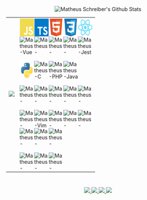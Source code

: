 <div align="center">
  <img src="https://github-readme-stats.vercel.app/api?username=matheusschreiber&show_icons=true&theme=dracula" alt="Matheus Schreiber's Github Stats"/>
</div>

<table style="line-stroke:0px" align="center">
  <tr>
    <td>
    <img src="https://github-readme-stats.vercel.app/api/top-langs/?username=matheusschreiber&langs_count=8&theme=dracula"/>
    </td>
    <td>
    <div style="display:flex; flex-direction:column;">
      <div style="display:grid; grid-template-columns:1fr 1fr 1fr 1fr 1fr">
        <img align="center" alt="Matheus-Js" height="50" width="40" src="https://raw.githubusercontent.com/devicons/devicon/master/icons/javascript/javascript-plain.svg"/>
        <img align="center" alt="Matheus-Ts" height="50" width="40" src="https://raw.githubusercontent.com/devicons/devicon/master/icons/typescript/typescript-plain.svg"/>    
        <img aligns="center" alt="Matheus-HTML" height="50" width="40" src="https://raw.githubusercontent.com/devicons/devicon/master/icons/html5/html5-original.svg"/>
        <img align="center" alt="Matheus-CSS" height="50" width="40" src="https://raw.githubusercontent.com/devicons/devicon/master/icons/css3/css3-original.svg"/>
        <img align="center" alt="Matheus-React" height="50" width="40" src="https://raw.githubusercontent.com/devicons/devicon/master/icons/react/react-original.svg"/>
        <img align="center" alt="Matheus-Vue" height="50" width="40" src="https://cdn.jsdelivr.net/gh/devicons/devicon/icons/vuejs/vuejs-original.svg"/>
        <img align="center" alt="Matheus-Nodejs" height="50" width="40" src="https://cdn.jsdelivr.net/gh/devicons/devicon/icons/nodejs/nodejs-original.svg" />
        <img align="center" alt="Matheus-NPM" height="50" width="40" src="https://cdn.jsdelivr.net/gh/devicons/devicon/icons/npm/npm-original-wordmark.svg" />
        <img align="center" alt="Matheus-Nextjs" height="50" width="40" src="https://cdn.jsdelivr.net/gh/devicons/devicon/icons/nextjs/nextjs-original.svg" />
        <img align="center" alt="Matheus-Jest" height="50" width="40" src="https://cdn.jsdelivr.net/gh/devicons/devicon/icons/jest/jest-plain.svg" />
      </div>
      <br/>
      <div style="display:grid; grid-template-columns:1fr 1fr 1fr 1fr 1fr">
        <img align="center" alt="Matheus-Python" height="50" width="40" src="https://raw.githubusercontent.com/devicons/devicon/master/icons/python/python-original.svg"/>
        <img align="center" alt="Matheus-C" height="50" width="40" src="https://cdn.jsdelivr.net/gh/devicons/devicon/icons/c/c-original.svg"/>
        <img align="center" alt="Matheus-PHP" height="50" width="40" src="https://cdn.jsdelivr.net/gh/devicons/devicon/icons/php/php-original.svg"/>
        <img align="center" alt="Matheus-Java" height="50" width="40" src="https://cdn.jsdelivr.net/gh/devicons/devicon/icons/java/java-original.svg"/>    
      </div>
      <br/>
      <div style="display:grid; grid-template-columns:1fr 1fr 1fr 1fr 1fr">
        <img align="center" alt="Matheus-AfterEffects" height="50" width="40" src="https://cdn.jsdelivr.net/gh/devicons/devicon/icons/aftereffects/aftereffects-original.svg"/>    
        <img align="center" alt="Matheus-Illustrator" height="50" width="40" src="https://cdn.jsdelivr.net/gh/devicons/devicon/icons/illustrator/illustrator-line.svg" />
        <img align="center" alt="Matheus-Photoshop" height="50" width="40" src="https://cdn.jsdelivr.net/gh/devicons/devicon/icons/photoshop/photoshop-line.svg" />
        <img align="center" alt="Matheus-Figma" height="50" width="40" src="https://cdn.jsdelivr.net/gh/devicons/devicon/icons/figma/figma-original.svg" />
        <img align="center" alt="Matheus-Blender" height="50" width="40" src="https://cdn.jsdelivr.net/gh/devicons/devicon/icons/blender/blender-original.svg" />
      </div>
      <br/>
      <div style="display:grid; grid-template-columns:1fr 1fr 1fr 1fr 1fr">
        <img align="center" alt="Matheus-Vscode" height="50" width="40" src="https://cdn.jsdelivr.net/gh/devicons/devicon/icons/vscode/vscode-original.svg" />
        <img align="center" alt="Matheus-Vim" height="50" width="40" src="https://cdn.jsdelivr.net/gh/devicons/devicon/icons/vim/vim-original.svg" />
        <img align="center" alt="Matheus-Jupyter" height="50" width="40" src="https://cdn.jsdelivr.net/gh/devicons/devicon/icons/jupyter/jupyter-original.svg" />
        <img align="center" alt="Matheus-Docker" height="50" width="40" src="https://cdn.jsdelivr.net/gh/devicons/devicon/icons/docker/docker-original.svg" />
        <img align="center" alt="Matheus-Fillezilla" height="50" width="40" src="https://cdn.jsdelivr.net/gh/devicons/devicon/icons/filezilla/filezilla-plain.svg" />    
        <img align="center" alt="Matheus-Mysql" height="50" width="40" src="https://cdn.jsdelivr.net/gh/devicons/devicon/icons/mysql/mysql-original.svg" />
        <img align="center" alt="Matheus-Postgresql" height="50" width="40" src="https://cdn.jsdelivr.net/gh/devicons/devicon/icons/postgresql/postgresql-original.svg" />
        <img align="center" alt="Matheus-Tensorflow" height="50" width="40" src="https://cdn.jsdelivr.net/gh/devicons/devicon/icons/tensorflow/tensorflow-original.svg" />
      </div>
      <br/>
      <div style="display:grid; grid-template-columns:1fr 1fr 1fr 1fr 1fr">
        <img align="center" alt="Matheus-RaspberryPI" height="50" width="40" src="https://cdn.jsdelivr.net/gh/devicons/devicon/icons/raspberrypi/raspberrypi-original.svg" />
        <img align="center" alt="Matheus-Linux" height="50" width="40" src="https://cdn.jsdelivr.net/gh/devicons/devicon/icons/linux/linux-original.svg" />
        <img align="center" alt="Matheus-Ubuntu" height="50" width="40" src="https://cdn.jsdelivr.net/gh/devicons/devicon/icons/ubuntu/ubuntu-plain.svg" />
      </div>
    </div>
    </td>
  </tr>
</table>
<br>
<div align="center" style="margin-top:10px">
    <a href="https://www.linkedin.com/in/matheus-schreiber-49472321a/">
    <img src="https://img.shields.io/badge/Linkedin-0A66C2?&logo=linkedin&style=flat-square&logoColor=white" target="_blank">
    </a>
    <a href="https://www.instagram.com/schreiber_matheus/">
    <img src="https://img.shields.io/badge/Instagram-FF3882?&logo=instagram&style=flat-square&logoColor=white" target="_blank">
    </a>
    <a href="https://mailto:matheusmeier.sch2341@gmail.com">
    <img src="https://img.shields.io/badge/Gmail-EA4335?&logo=gmail&style=flat-square&logoColor=white" target="_blank">
    </a>
    <a href="https://discordapp.com/users/8444">
    <img src="https://img.shields.io/badge/Discord-404EED?&logo=discord&style=flat-square&logoColor=white" target="_blank">
    </a>
  </div>

<a href="https://www.youtube.com/channel/UC_-uuuZbY0AAt9CViNzvc-Q" target="_blank"></a>